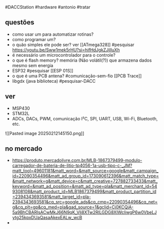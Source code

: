 #DACCStation #hardware #antonio #tratar
## questões
- como usar um para automatizar rotinas?
- como programar um?
- o quão simples ele pode ser? 
	ver [[ATmega328]] #pesquisar 
	https://youtu.be/Sww1mek5rHU?si=hifHdJgkZJjIIuXh
- é necessário um microcontrolador para o controle?
- o que é flash memory?
	memória (Não volátil(?)) que armazena dados mesmo sem energia
- ESP32 #pesquisar [[ESP 01S]]
- o que é uma PCB antena? #comunicação-sem-fio [[PCB Trace]]
- libgdx (java biblioteca) #pesquisar-DACC
## ver
- MSP430 
- STM32L
- ADCs, DACs, PWM, comunicação I²C, SPI, UART, USB, Wi-Fi, Bluetooth, etc.

![[Pasted image 20250212145150.png]]
## no mercado
- https://produto.mercadolivre.com.br/MLB-1867379499-modulo-carregador-de-bateria-de-litio-tp4056-1a-usb-tipo-c-_JM?matt_tool=49601181&matt_word=&matt_source=google&matt_campaign_id=22090354496&matt_ad_group_id=173090612396&matt_match_type=&matt_network=g&matt_device=c&matt_creative=727882733433&matt_keyword=&matt_ad_position=&matt_ad_type=pla&matt_merchant_id=549308108&matt_product_id=MLB1867379499&matt_product_partition_id=2394343693581&matt_target_id=pla-2394343693581&cq_src=google_ads&cq_cmp=22090354496&cq_net=g&cq_plt=gp&cq_med=pla&gad_source=1&gclid=Cj0KCQiA-5a9BhCBARIsACwMkJ66N9qK_Vli8XTw2RlLGDG8XIWcliwgP6w0VbeLJytg25kpxDUaQasaAkexEALw_wcB
- 